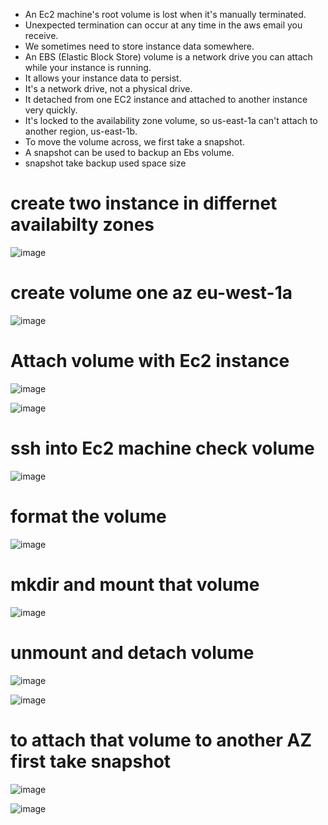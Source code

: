 *   An Ec2 machine's root volume is lost when it's manually terminated.
*   Unexpected termination can occur at any time in the aws email you receive.
*   We sometimes need to store instance data somewhere.
*   An EBS (Elastic Block Store) volume is a network drive you can attach while your instance is running.
*   It allows your instance data to persist.
*   It's a network drive, not a physical drive.
*   It detached from one EC2 instance and attached to another instance very quickly.
*   It's locked to the availability zone volume, so us-east-1a can't attach to another region, us-east-1b.
*   To move the volume across, we first take a snapshot.
*   A snapshot can be used to backup an Ebs volume.  
*   snapshot take backup used space size 

# create two instance in differnet availabilty zones

![image](https://user-images.githubusercontent.com/42309948/147824414-311e8e10-1212-4eb5-ac13-f8b7f7b2a7cd.png)

# create volume one az eu-west-1a

![image](https://user-images.githubusercontent.com/42309948/147824849-5d877aa4-0709-4d3e-a521-e2058aac37d5.png)

# Attach volume with Ec2 instance 

![image](https://user-images.githubusercontent.com/42309948/147825939-5b3e603c-e8ff-4d18-9e10-d90334a2d873.png)

![image](https://user-images.githubusercontent.com/42309948/147826094-af3c9c6c-f631-49d5-94eb-4d78b07aa196.png)

# ssh into Ec2 machine check volume

![image](https://user-images.githubusercontent.com/42309948/147826379-f906cbaf-0c27-4074-8c12-b3905fcc0a03.png)

# format the volume

![image](https://user-images.githubusercontent.com/42309948/147826561-af379e05-4e4b-4672-9bde-24f2c35f0f03.png)

# mkdir and mount that volume

![image](https://user-images.githubusercontent.com/42309948/147826713-f3a9f7d8-7df4-4eaa-9141-ad69e17e891b.png)

# unmount and detach volume

![image](https://user-images.githubusercontent.com/42309948/147827138-8798038d-bdb0-4d90-b4a7-23fedec2efcb.png)

![image](https://user-images.githubusercontent.com/42309948/147827671-ad00f397-382a-446b-ae9c-84ecd0188085.png)

# to attach that volume to another AZ first take snapshot

![image](https://user-images.githubusercontent.com/42309948/147827840-9bb97107-46ed-4703-bf8a-e83f7637c0dc.png)

![image](https://user-images.githubusercontent.com/42309948/147828087-bcd42e7a-aa01-4959-91b2-24943ece4cad.png)















